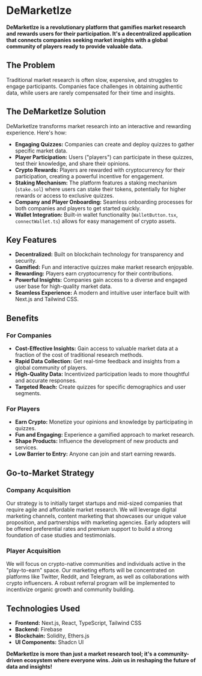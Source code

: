 # DeMarketIze

**DeMarketIze is a revolutionary platform that gamifies market research and rewards users for their participation. It's a decentralized application that connects companies seeking market insights with a global community of players ready to provide valuable data.**

## The Problem

Traditional market research is often slow, expensive, and struggles to engage participants. Companies face challenges in obtaining authentic data, while users are rarely compensated for their time and insights.

## The DeMarketIze Solution

DeMarketIze transforms market research into an interactive and rewarding experience. Here's how:

*   **Engaging Quizzes:** Companies can create and deploy quizzes to gather specific market data.
*   **Player Participation:** Users ("players") can participate in these quizzes, test their knowledge, and share their opinions.
*   **Crypto Rewards:** Players are rewarded with cryptocurrency for their participation, creating a powerful incentive for engagement.
*   **Staking Mechanism:** The platform features a staking mechanism (`stake.sol`) where users can stake their tokens, potentially for higher rewards or access to exclusive quizzes.
*   **Company and Player Onboarding:** Seamless onboarding processes for both companies and players to get started quickly.
*   **Wallet Integration:** Built-in wallet functionality (`WalletButton.tsx`, `connectWallet.ts`) allows for easy management of crypto assets.

## Key Features

*   **Decentralized:** Built on blockchain technology for transparency and security.
*   **Gamified:** Fun and interactive quizzes make market research enjoyable.
*   **Rewarding:** Players earn cryptocurrency for their contributions.
*   **Powerful Insights:** Companies gain access to a diverse and engaged user base for high-quality market data.
*   **Seamless Experience:** A modern and intuitive user interface built with Next.js and Tailwind CSS.

## Benefits

### For Companies

*   **Cost-Effective Insights:** Gain access to valuable market data at a fraction of the cost of traditional research methods.
*   **Rapid Data Collection:** Get real-time feedback and insights from a global community of players.
*   **High-Quality Data:** Incentivized participation leads to more thoughtful and accurate responses.
*   **Targeted Reach:** Create quizzes for specific demographics and user segments.

### For Players

*   **Earn Crypto:** Monetize your opinions and knowledge by participating in quizzes.
*   **Fun and Engaging:** Experience a gamified approach to market research.
*   **Shape Products:** Influence the development of new products and services.
*   **Low Barrier to Entry:** Anyone can join and start earning rewards.

## Go-to-Market Strategy

### Company Acquisition

Our strategy is to initially target startups and mid-sized companies that require agile and affordable market research. We will leverage digital marketing channels, content marketing that showcases our unique value proposition, and partnerships with marketing agencies. Early adopters will be offered preferential rates and premium support to build a strong foundation of case studies and testimonials.

### Player Acquisition

We will focus on crypto-native communities and individuals active in the "play-to-earn" space. Our marketing efforts will be concentrated on platforms like Twitter, Reddit, and Telegram, as well as collaborations with crypto influencers. A robust referral program will be implemented to incentivize organic growth and community building.

## Technologies Used

*   **Frontend:** Next.js, React, TypeScript, Tailwind CSS
*   **Backend:** Firebase
*   **Blockchain:** Solidity, Ethers.js
*   **UI Components:** Shadcn UI


**DeMarketIze is more than just a market research tool; it's a community-driven ecosystem where everyone wins. Join us in reshaping the future of data and insights!**